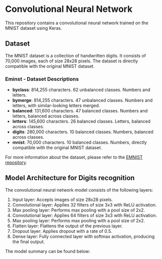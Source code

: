 # Convolutional Neural Network

This repository contains a convolutional neural network trained on the MNIST dataset using Keras.

## Dataset

The MNIST dataset is a collection of handwritten digits. It consists of 70,000 images, each of size 28x28 pixels. The dataset is directly compatible with the original MNIST dataset.

### Eminst - Dataset Descriptions

- **byclass**: 814,255 characters. 62 unbalanced classes. Numbers and letters.
- **bymerge**: 814,255 characters. 47 unbalanced classes. Numbers and letters, with similar-looking letters merged.
- **balanced**: 131,600 characters. 47 balanced classes. Numbers and letters, balanced across classes.
- **letters**: 145,600 characters. 26 balanced classes. Letters, balanced across classes.
- **digits**: 280,000 characters. 10 balanced classes. Numbers, balanced across classes.
- **mnist**: 70,000 characters. 10 balanced classes. Numbers, directly compatible with the original MNIST dataset.

For more information about the dataset, please refer to the [EMNIST repository](https://www.nist.gov/itl/products-and-services/emnist-dataset).

## Model Architecture for Digits recognition

The convolutional neural network model consists of the following layers:

1. Input layer: Accepts images of size 28x28 pixels.
2. Convolutional layer: Applies 32 filters of size 3x3 with ReLU activation.
3. Max pooling layer: Performs max pooling with a pool size of 2x2.
4. Convolutional layer: Applies 64 filters of size 3x3 with ReLU activation.
5. Max pooling layer: Performs max pooling with a pool size of 2x2.
6. Flatten layer: Flattens the output of the previous layer.
7. Dropout layer: Applies dropout with a rate of 0.5.
8. Dense layer: Fully connected layer with softmax activation, producing the final output.

The model summary can be found below:

```python

```
